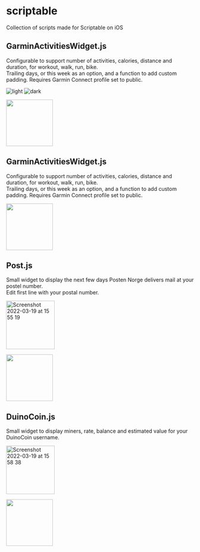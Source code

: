 # scriptable
Collection of scripts made for Scriptable on iOS

## GarminActivitiesWidget.js
Configurable to support number of activities, calories, distance and duration, for workout, walk, run, bike.  
Trailing days, or this week as an option, and a function to add custom padding. Requires Garmin Connect profile set to public.  

![light](https://user-images.githubusercontent.com/6988319/160084916-fbd04d92-481e-4215-a158-456c1c756cd9.png)
![dark](https://user-images.githubusercontent.com/6988319/160084899-734e8d1d-2d5a-4f19-ab6b-e37256b70a31.png)

[<img width="125" src="https://scriptdu.de/download.svg">](https://scriptdu.de/?name=GarminWidget&source=https%3A%2F%2Fraw.githubusercontent.com%2FLanjelin%2Fscriptable%2Fmain%2FGarminActivitiesWidget.js&docs=https%3A%2F%2Fgithub.com%2FLanjelin%2Fscriptable)

## GarminActivitiesWidget.js
Configurable to support number of activities, calories, distance and duration, for workout, walk, run, bike.  
Trailing days, or this week as an option, and a function to add custom padding. Requires Garmin Connect profile set to public.  

[<img width="125" src="https://scriptdu.de/download.svg">](https://scriptdu.de/?name=KondisWidget&source=https%3A%2F%2Fraw.githubusercontent.com%2FLanjelin%2Fscriptable%2Fmain%2FKondisWidget.js&docs=https%3A%2F%2Fgithub.com%2FLanjelin%2Fscriptable)


## Post.js
Small widget to display the next few days Posten Norge delivers mail at your postel number.  
Edit first line with your postal number.

<img width="130" alt="Screenshot 2022-03-19 at 15 55 19" src="https://user-images.githubusercontent.com/6988319/159126130-64189364-4175-4b6b-9a1e-50b40bc1393d.png">

[<img width="125" src="https://scriptdu.de/download.svg">](https://scriptdu.de/?name=PostWidget&source=https%3A%2F%2Fraw.githubusercontent.com%2FLanjelin%2Fscriptable%2Fmain%2FPost.js&docs=https%3A%2F%2Fgithub.com%2FLanjelin%2Fscriptable)

## DuinoCoin.js
Small widget to display miners, rate, balance and estimated value for your DuinoCoin username.

<img width="130" alt="Screenshot 2022-03-19 at 15 58 38" src="https://user-images.githubusercontent.com/6988319/159126263-72fec4df-d116-4e9e-ac69-b421da11318b.png">

[<img width="125" src="https://scriptdu.de/download.svg">](https://scriptdu.de/?name=DuinoCoinWidget&source=https%3A%2F%2Fraw.githubusercontent.com%2FLanjelin%2Fscriptable%2Fmain%2FDuinoCoin.js&docs=https%3A%2F%2Fgithub.com%2FLanjelin%2Fscriptable)
